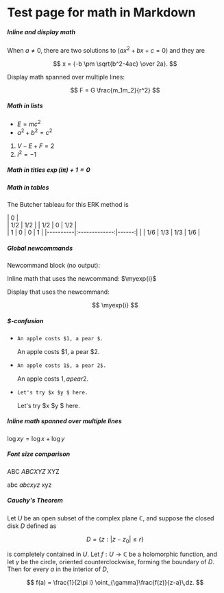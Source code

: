 # Test page for math in Markdown

##### Inline and display math

When $a \ne 0$, there are two solutions to $(ax^2 + bx + c = 0)$ and they are

$$
x = {-b \pm \sqrt{b^2-4ac} \over 2a}.
$$

Display math spanned over multiple lines:

$$
F =
G \frac{m_1m_2}{r^2}
$$

##### Math in lists

- $E = mc^2$
- $a^2 + b^2 = c^2$

1. $V - E + F = 2$
2. $i^2 = -1$

##### Math in titles $\exp(i\pi) + 1 = 0$

##### Math in tables

The Butcher tableau for this ERK method is

| $0$ |  
| $1/2$ | $1/2$ |
| $1/2$ | $0$ | $1/2$ |  
| $1$ | $0$ | $0$ | $1$ |
|----------|:-------------:|------:|
| | $1/6$ | $1/3$ | $1/3$ | $1/6$ |

##### Global newcommands

Newcommand block (no output):

$$
\newcommand\myexp[1]{e^{#1}}
$$

Inline math that uses the newcommand: $\myexp{i}$

Display that uses the newcommand:

$$
\myexp{i}
$$

##### $-confusion

- ```markdown
  An apple costs $1, a pear $.
  ```

  An apple costs $1, a pear $2.

- ```markdown
  An apple costs 1$, a pear 2$.
  ```

  An apple costs 1$, a pear 2$.

- ```markdown
  Let's try $x $y $ here.
  ```
  Let's try $x $y $ here.

##### Inline math spanned over multiple lines

$\log xy =
\log x + \log y$

##### Font size comparison

ABC $ABC XYZ$ XYZ

abc $abc xyz$ xyz

##### Cauchy's Theorem

Let $U$ be an open subset of the complex plane $\mathbb{C}$, and suppose the
closed disk $D$ defined as

$$
D = \{z:|z-z_{0}|\leq r\}
$$

is completely contained in $U$. Let $f: U\to\mathbb{C}$ be a holomorphic function,
and let $\gamma$ be the circle, oriented counterclockwise, forming the boundary of
$D$. Then for every $a$ in the interior of $D$,

$$
f(a) = \frac{1}{2\pi i} \oint_{\gamma}\frac{f(z)}{z-a}\,dz.
$$
